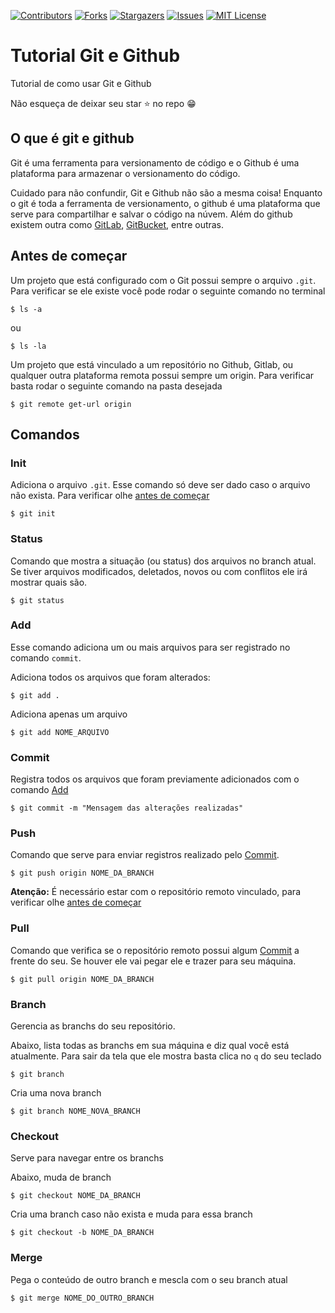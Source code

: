 [![Contributors][contributors-shield]][contributors-url]
[![Forks][forks-shield]][forks-url]
[![Stargazers][stars-shield]][stars-url]
[![Issues][issues-shield]][issues-url]
[![MIT License][license-shield]][license-url]

# Tutorial Git e Github

Tutorial de como usar Git e Github

Não esqueça de deixar seu star :star: no repo :grin:

## O que é git e github

Git é uma ferramenta para versionamento de código e o Github é uma plataforma para armazenar o versionamento do código.

Cuidado para não confundir, Git e Github não são a mesma coisa! Enquanto o git é toda a ferramenta de versionamento, o github é uma plataforma que serve para compartilhar e salvar o código na núvem. Além do github existem outra como [GitLab](https://gitlab.com/users/sign_in), [GitBucket](https://bitbucket.org/), entre outras.

## Antes de começar

Um projeto que está configurado com o Git possui sempre o arquivo `.git`. Para verificar se ele existe você pode rodar o seguinte comando no terminal

```shellscript
$ ls -a
```

ou

```shellscript
$ ls -la
```

Um projeto que está vinculado a um repositório no Github, Gitlab, ou qualquer outra plataforma remota possui sempre um origin. Para verificar basta rodar o seguinte comando na pasta desejada

```shellscript
$ git remote get-url origin
```

## Comandos

### Init

Adiciona o arquivo `.git`. Esse comando só deve ser dado caso o arquivo não exista. Para verificar olhe [antes de começar](#antes-de-começar)

```shellscript
$ git init
```

### Status

Comando que mostra a situação (ou status) dos arquivos no branch atual. Se tiver arquivos modificados, deletados, novos ou com conflitos ele irá mostrar quais são.

```shellscript
$ git status
```

### Add

Esse comando adiciona um ou mais arquivos para ser registrado no comando `commit`.

Adiciona todos os arquivos que foram alterados:

```shellscript
$ git add .
```

Adiciona apenas um arquivo

```shellscript
$ git add NOME_ARQUIVO
```

### Commit

Registra todos os arquivos que foram previamente adicionados com o comando [Add](#add)

```shellscript
$ git commit -m "Mensagem das alterações realizadas"
```

### Push

Comando que serve para enviar registros realizado pelo [Commit](#commit).

```shellscript
$ git push origin NOME_DA_BRANCH
```

**Atenção:** É necessário estar com o repositório remoto vinculado, para verificar olhe [antes de começar](#antes-de-começar)

### Pull

Comando que verifica se o repositório remoto possui algum [Commit](#commit) a frente do seu. Se houver ele vai pegar ele e trazer para seu máquina.

```shellscript
$ git pull origin NOME_DA_BRANCH
```

### Branch

Gerencia as branchs do seu repositório.

Abaixo, lista todas as branchs em sua máquina e diz qual você está atualmente. Para sair da tela que ele mostra basta clica no `q` do seu teclado

```shellscript
$ git branch
```

Cria uma nova branch

```shellscript
$ git branch NOME_NOVA_BRANCH
```

### Checkout

Serve para navegar entre os branchs

Abaixo, muda de branch

```shellscript
$ git checkout NOME_DA_BRANCH
```

Cria uma branch caso não exista e muda para essa branch

```shellscript
$ git checkout -b NOME_DA_BRANCH
```

### Merge

Pega o conteúdo de outro branch e mescla com o seu branch atual

```shellscript
$ git merge NOME_DO_OUTRO_BRANCH
```

[contributors-shield]: https://img.shields.io/github/contributors/SerraZ3/tutorial-git-github.svg?style=for-the-badge
[contributors-url]: https://github.com/SerraZ3/tutorial-git-github/graphs/contributors
[forks-shield]: https://img.shields.io/github/forks/SerraZ3/tutorial-git-github.svg?style=for-the-badge
[forks-url]: https://github.com/SerraZ3/tutorial-git-github/network/members
[stars-shield]: https://img.shields.io/github/stars/SerraZ3/tutorial-git-github.svg?style=for-the-badge
[stars-url]: https://github.com/SerraZ3/tutorial-git-github/stargazers
[issues-shield]: https://img.shields.io/github/issues/SerraZ3/tutorial-git-github.svg?style=for-the-badge
[issues-url]: https://github.com/SerraZ3/tutorial-git-github/issues
[license-shield]: https://img.shields.io/github/license/SerraZ3/tutorial-git-github.svg?style=for-the-badge
[license-url]: https://github.com/SerraZ3/tutorial-git-github/blob/master/LICENSE
